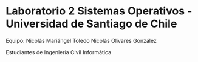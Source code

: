 # Laboratorio 2 Sistemas Operativos - Universidad de Santiago de Chile

Equipo:
	Nicolás Mariángel Toledo
	Nicolás Olivares González

Estudiantes de Ingeniería Civil Informática